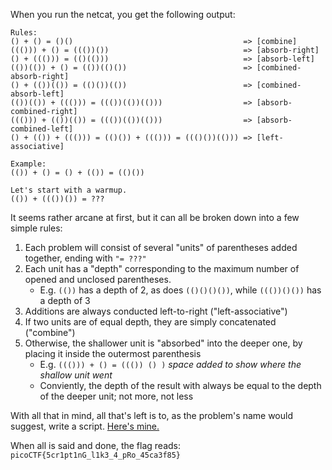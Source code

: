 When you run the netcat, you get the following output:

```
Rules:
() + () = ()()                                      => [combine]
((())) + () = ((())())                              => [absorb-right]
() + ((())) = (()(()))                              => [absorb-left]
(())(()) + () = (())(()())                          => [combined-absorb-right]
() + (())(()) = (()())(())                          => [combined-absorb-left]
(())(()) + ((())) = ((())(())(()))                  => [absorb-combined-right]
((())) + (())(()) = ((())(())(()))                  => [absorb-combined-left]
() + (()) + ((())) = (()()) + ((())) = ((()())(())) => [left-associative]

Example:
(()) + () = () + (()) = (()())

Let's start with a warmup.
(()) + ((())()) = ???
```


It seems rather arcane at first, but it can all be broken down into a few simple rules:
1. Each problem will consist of several "units" of parentheses added together, ending with `"= ???"`
2. Each unit has a "depth" corresponding to the maximum number of opened and unclosed parentheses.
	* E.g. `(())` has a depth of 2, as does `(()()()())`, while `((())()())` has a depth of 3
3. Additions are always conducted left-to-right ("left-associative")
4. If two units are of equal depth, they are simply concatenated ("combine")
5. Otherwise, the shallower unit is "absorbed" into the deeper one, by placing it inside the outermost parenthesis
	* E.g. `((())) + () = ((()) () )`		*space added to show where the shallow unit went*
	* Conviently, the depth of the result with always be equal to the depth of the deeper unit; not more, not less
		
		
With all that in mind, all that's left is to, as the problem's name would suggest, write a script.
[Here's mine.](ScriptMeSolution.py)


When all is said and done, the flag reads: `picoCTF{5cr1pt1nG_l1k3_4_pRo_45ca3f85}`
